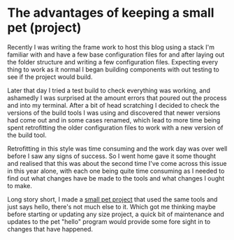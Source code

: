 # The advantages of keeping a small pet (project)

Recently I was writing the frame work to host this blog using a stack I'm familiar with and have a few base configuration files for and after laying out the folder structure and writing a few configuration files. Expecting every thing to work as it normal I began building components with out testing to see if the project would build.

Later that day I tried a test build to check everything was working, and ashamedly I was surprised at the amount errors that poured out the process and into my terminal. After a bit of head scratching I decided to check the versions of the build tools I was using and discovered that newer versions had come out and in some cases renamed, which lead to more time being spent retrofitting the older configuration files to work with a new version of the build tool.

Retrofitting in this style was time consuming and the work day was over well before I saw any signs of success. So I went home gave it some thought and realised that this was about the second time I've come across this issue in this year alone, with each one being quite time consuming as I needed to find out what changes have be made to the tools and what changes I ought to make.

Long story short, I made a [small pet project](https://github.com/MarcMcIntosh/react-babel-hello) that used the same tools and just says hello, there's not much else to it. Which got me thinking maybe before starting or updating any size project, a quick bit of maintenance and updates to the pet "hello" program would provide some fore sight in to changes that have happened.
